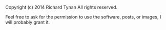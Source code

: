 Copyright (c) 2014 Richard Tynan
All rights reserved.

Feel free to ask for the permission to use the software, posts, or images, I will probably grant it.
